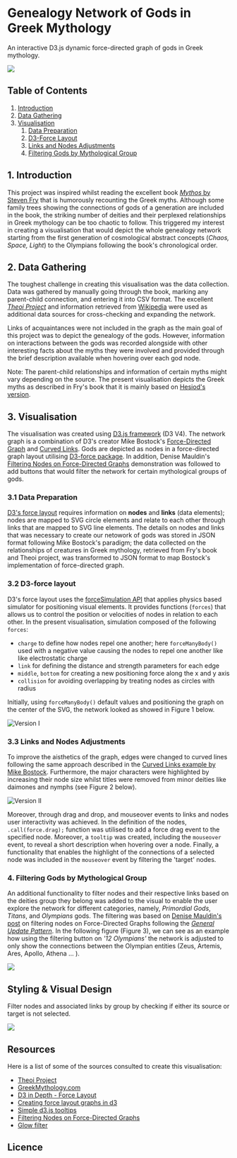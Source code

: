 # Genealogy Network of Gods in Greek Mythology

An interactive D3.js dynamic force-directed graph of gods in Greek mythology.

![](images/mythos-graph.png)

## Table of Contents

1. [Introduction](#Intro)
2. [Data Gathering](#Data-Gathering)
3. [Visualisation](#Visualisation)
    1. [Data Preparation](#Data-Preparation)
    2. [D3-Force Layout](#D3-force)
    3. [Links and Nodes Adjustments](#Links-and-Nodes)
    4. [Filtering Gods by Mythological Group](#Filtering)

## 1. Introduction

This project was inspired whilst reading the excellent book [*Mythos* by Steven Fry](https://www.waterstones.com/book/mythos/stephen-fry/9781405934138) that is humorously recounting the Greek myths. Although some family trees showing the connections of gods of a generation are included in the book, the striking number of deities and their perplexed relationships in Greek mythology can be too chaotic to follow. This triggered my interest in creating a visualisation that would depict the whole genealogy network starting from the first generation of cosmological abstract concepts (*Chaos, Space, Light*) to the Olympians following the book's chronological order.

## 2. Data Gathering

The toughest challenge in creating this visualisation was the data collection. Data was gathered by manually going through the book, marking any parent-child connection, and entering it into CSV format.
The excellent [*Theoi Project*](https://www.theoi.com/) and information retrieved from [Wikipedia](https://en.wikipedia.org/wiki/Main_Page) were used as additional data sources for cross-checking and expanding the network. 

Links of acquaintances were not included in the graph as the main goal of this project was to depict the genealogy of the gods. However, information on interactions between the gods was recorded alongside with other interesting facts about the myths they were involved and provided through the brief description available when hovering over each god node.

Note: The parent-child relationships and information of certain myths might vary depending on the source. The present visualisation depicts the Greek myths as described in Fry's book that it is mainly based on [Hesiod's version](https://en.wikipedia.org/wiki/Theogony).



## 3. Visualisation

The visualisation was created using [D3.js framework](https://d3js.org/) (D3 V4). The network graph is a combination of D3's creator Mike Bostock's [Force-Directed Graph](https://observablehq.com/@d3/force-directed-graph) and [Curved Links](https://bl.ocks.org/mbostock/4600693).  Gods are depicted as nodes in a force-directed graph layout utilising [D3-force package](https://www.d3indepth.com/force-layout/). In addition, Denise Mauldin's [Filtering Nodes on Force-Directed Graphs](https://bl.ocks.org/denisemauldin/cdd667cbaf7b45d600a634c8ae32fae5) demonstration was followed to add buttons that would filter the network for certain mythological groups of gods.

### 3.1 Data Preparation
[D3's force layout](https://www.d3indepth.com/force-layout/) requires information on **nodes** and **links** (data elements); nodes are mapped to SVG circle elements and relate to each other through links that are mapped to SVG line elements. The details on nodes and links that was necessary to create our netowork of gods was stored in JSON format following Mike Bostock's paradigm; the data collected on the relationships of creatures in Greek mythology, retrieved from Fry's book and Theoi project, was transformed to JSON format to map Bostock's implementation of force-directed graph.

### 3.2 D3-force layout

D3's force layout uses the [forceSimulation API](https://github.com/d3/d3-force#simulation) that applies physics based simulator for positioning visual elements. It provides functions (`forces`) that allows us to control the position or velocities of nodes in relation to each other. In the present visualisation, simulation composed of the following `forces`:
-  `charge` to define how nodes repel one another; here `forceManyBody()` used with a negative value causing the nodes to repel one another like like electrostatic charge
- `link` for defining the distance and strength parameters for each edge
- `middle`, `bottom` for creating a new positioning force along the x and y axis
- `collision` for avoiding overlapping by treating nodes as circles with radius

Initially, using `forceManyBody()` default values and positioning the graph on the center of the SVG, the network looked as showed in Figure 1 below.

![Version I](images/mythos-graph-version-1.png)

### 3.3 Links and Nodes Adjustments

To improve the aisthetics of the graph, edges were changed to curved lines following the same approach described in the [Curved Links example by Mike Bostock](https://bl.ocks.org/mbostock/4600693). Furthermore, the major characters were highlighted by increasing their node size whilst titles were removed from minor deities like daimones and nymphs (see Figure 2 below). 

![Version II](images/mythos-graph-version-2.png)

Moreover, through drag and drop, and mouseover events to links and nodes user interactivity was achieved. In the definition of the nodes, `.call(force.drag);`  function was utilised to add a force drag event to the specified node. Moreover, a `tooltip` was created, including the `mouseover` event, to reveal a short description when hovering over a node. Finally, a functionality that enables the highlight of the connections of a selected node was included in the `mouseover` event by filtering the 'target' nodes.


### 4. Filtering Gods by Mythological Group
An additional functionality to filter nodes and their respective links based on the deities group they belong was added to the visual to enable the user explore the network for different categories, namely, *Primordial Gods*, *Titans*, and *Olympians* gods. The filtering was based on [Denise Mauldin's post](https://bl.ocks.org/denisemauldin/cdd667cbaf7b45d600a634c8ae32fae5#index.html) on filtering nodes on Force-Directed Graphs following the [*General Update Pattern*](https://bl.ocks.org/mbostock/3808218). In the following figure (Figure 3), we can see as an example how using the filtering button on *'12 Olympians'* the network is adjusted to only show the connections between the Olympian entities (Zeus, Artemis, Ares, Apollo, Athena ... ).


![](images/mythos-graph-version-3.png)

## Styling & Visual Design

Filter nodes and associated links by group by checking if either its source or target is not selected.

![](images/mythos-graph-version-4.png)



## Resources

Here is a list of some of the sources consulted to create this visualisation:

- [Theoi Project](https://www.theoi.com/)
- [GreekMythology.com](https://www.greekmythology.com/)
- [D3 in Depth - Force Layout](https://www.d3indepth.com/force-layout/)
- [Creating force layout graphs in d3](https://www.pluralsight.com/guides/creating-force-layout-graphs-in-d3)
- [Simple d3.js tooltips](https://bl.ocks.org/d3noob/a22c42db65eb00d4e369)
- [Filtering Nodes on Force-Directed Graphs](https://bl.ocks.org/denisemauldin/cdd667cbaf7b45d600a634c8ae32fae5#index.html)
- [Glow filter](https://stackoverflow.com/questions/9630008/how-can-i-create-a-glow-around-a-rectangle-with-svg)


## Licence
